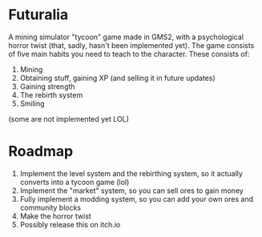 # Futuralia
A mining simulator "tycoon" game made in GMS2, with a psychological horror twist (that, sadly, hasn't been implemented yet).
The game consists of five main habits you need to teach to the character. These consists of:
1. Mining
2. Obtaining stuff, gaining XP (and selling it in future updates)
3. Gaining strength
4. The rebirth system
5. Smiling

(some are not implemented yet LOL)

# Roadmap

1. Implement the level system and the rebirthing system, so it actually converts into a tycoon game (lol)
2. Implement the "market" system, so you can sell ores to gain money
3. Fully implement a modding system, so you can add your own ores and community blocks
4. Make the horror twist
5. Possibly release this on itch.io
